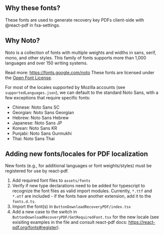 ## Why these fonts?

These fonts are used to generate recovery key PDFs client-side with @react-pdf in fxa-settings.

## Why Noto?

Noto is a collection of fonts with multiple weights and widths in sans, serif, mono, and other styles. This family of fonts supports more than 1,000 languages and over 150 writing systems.

Read more: https://fonts.google.com/noto
These fonts are licensed under the [Open Font License](https://scripts.sil.org/cms/scripts/page.php?site_id=nrsi&id=OFL).

For most of the locales supported by Mozilla accounts (see `supportedLanguages.json`), we can default to the standard Noto Sans, with a few exceptions that require specific fonts:

- Chinese: Noto Sans SC
- Georgian: Noto Sans Georgian
- Hebrew: Noto Sans Hebrew
- Japanese: Noto Sans JP
- Korean: Noto Sans KR
- Punjabi: Noto Sans Gurmukhi
- Thai: Noto Sans Thai

## Adding new fonts/locales for PDF localization

New fonts (e.g., for additional languages or font weights/styles) must be registered for use by react-pdf.

1. Add required font files to `assets/fonts`
2. Verify if new type declarations need to be added for typescript to recognize the font files as valid import modules. Currently, `*.ttf` and `*.otf` are included - if the fonts have another extension, add it to the `fonts.d.ts`.
3. Import the font(s) in `ButtonDownloadRecoveryPDF/index.tsx`
4. Add a new case to the switch in `ButtonDownloadRecoveryPDF/GetRequiredFont.tsx` for the new locale (see exisiting examples in the file and consult react-pdf docs: https://react-pdf.org/fonts#register).
